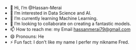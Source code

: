 - 👋 Hi, I’m @Hassan-Merai
- 👀 I’m interested in Data Science and AI.
- 🌱 I’m currently learning Machine Learning.
- 💞️ I’m looking to collaborate on creating a fantastic models.
- 📫 How to reach me: my Email hassanmerai79@gmail.com
- 😄 Pronouns: He
- ⚡ Fun fact: I don't like my name I perfer my nikname Fred.

<!---
Hassan-Merai/Hassan-Merai is a ✨ special ✨ repository because its `README.md` (this file) appears on your GitHub profile.
You can click the Preview link to take a look at your changes.
--->
